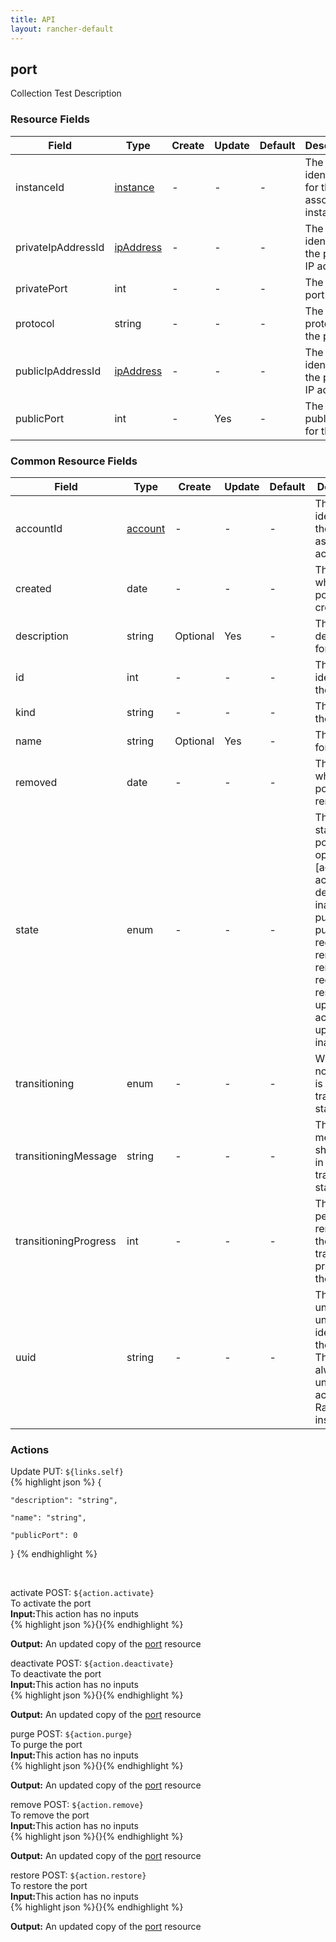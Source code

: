 ```yaml
---
title: API
layout: rancher-default
---
```


## port

Collection Test Description
​
### Resource Fields

Field | Type | Create | Update | Default | Description
---|---|---|---|---|---
instanceId | [instance]({{site.baseurl}}/rancher/api/instance/) | - | - | - | The unique identifier for the associated instance
privateIpAddressId | [ipAddress]({{site.baseurl}}/rancher/api/ipAddress/) | - | - | - | The unique identifier of the private IP address
privatePort | int | - | - | - | The private port
protocol | string | - | - | - | The protocol for the port
publicIpAddressId | [ipAddress]({{site.baseurl}}/rancher/api/ipAddress/) | - | - | - | The unique identifier of the public IP address
publicPort | int | - | Yes | - | The publicPort for the port




### Common Resource Fields

Field | Type | Create | Update | Default | Description
---|---|---|---|---|---
accountId | [account]({{site.baseurl}}/rancher/api/account/) | - | - | - | The unique identifier for the associated account
created | date | - | - | - | The date of when the port was created.
description | string | Optional | Yes | - | The description for the port
id | int | - | - | - | The unique identifier for the port
kind | string | - | - | - | The kind for the port
name | string | Optional | Yes | - | The name for the port
removed | date | - | - | - | The date of when the port was removed
state | enum | - | - | - | The current state of the port. The options are [activating, active, deactivating, inactive, purged, purging, registering, removed, removing, requested, restoring, updating-active, updating-inactive].
transitioning | enum | - | - | - | Whether or not the port is in a transitioning state
transitioningMessage | string | - | - | - | The message to show while in a transitioning state
transitioningProgress | int | - | - | - | The percentage remaining in the transitioning process of the port
uuid | string | - | - | - | The universally unique identifier for the port. This will always be unique across Rancher installations.




### Actions









<span class="action">
<span class="header">
Update
<span class="headerright">PUT:  <code>${links.self}</code></span>
</span>
<div class="action-contents">
{% highlight json %} 
{

	"description": "string",

	"name": "string",

	"publicPort": 0

} 
{% endhighlight %}
</div>
</span>







​

<span class="action">
<span class="header">
activate
<span class="headerright">POST:  <code>${action.activate}</code></span>
</span>
<div class="action-contents">
To activate the port
<br>

<span class="input">
<strong>Input:</strong>This action has no inputs
<br>
{% highlight json %}{}{% endhighlight %}

<br>
</span>

<span class="output"><strong>Output:</strong> An updated copy of the <a href="/rancher/api/port/">port</a> resource
</span>
</div>
</span>
</span>
</span>

<span class="action">
<span class="header">
deactivate
<span class="headerright">POST:  <code>${action.deactivate}</code></span>
</span>
<div class="action-contents">
To deactivate the port
<br>

<span class="input">
<strong>Input:</strong>This action has no inputs
<br>
{% highlight json %}{}{% endhighlight %}

<br>
</span>

<span class="output"><strong>Output:</strong> An updated copy of the <a href="/rancher/api/port/">port</a> resource
</span>
</div>
</span>
</span>
</span>

<span class="action">
<span class="header">
purge
<span class="headerright">POST:  <code>${action.purge}</code></span>
</span>
<div class="action-contents">
To purge the port
<br>

<span class="input">
<strong>Input:</strong>This action has no inputs
<br>
{% highlight json %}{}{% endhighlight %}

<br>
</span>

<span class="output"><strong>Output:</strong> An updated copy of the <a href="/rancher/api/port/">port</a> resource
</span>
</div>
</span>
</span>
</span>

<span class="action">
<span class="header">
remove
<span class="headerright">POST:  <code>${action.remove}</code></span>
</span>
<div class="action-contents">
To remove the port
<br>

<span class="input">
<strong>Input:</strong>This action has no inputs
<br>
{% highlight json %}{}{% endhighlight %}

<br>
</span>

<span class="output"><strong>Output:</strong> An updated copy of the <a href="/rancher/api/port/">port</a> resource
</span>
</div>
</span>
</span>
</span>

<span class="action">
<span class="header">
restore
<span class="headerright">POST:  <code>${action.restore}</code></span>
</span>
<div class="action-contents">
To restore the port
<br>

<span class="input">
<strong>Input:</strong>This action has no inputs
<br>
{% highlight json %}{}{% endhighlight %}

<br>
</span>

<span class="output"><strong>Output:</strong> An updated copy of the <a href="/rancher/api/port/">port</a> resource
</span>
</div>
</span>
</span>
</span>

